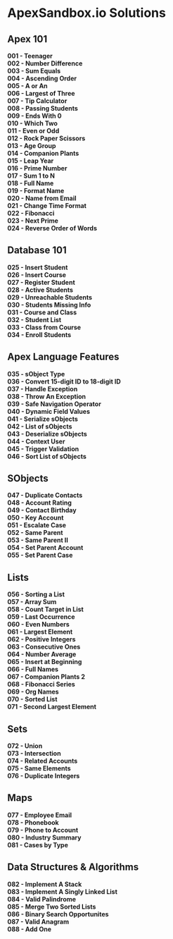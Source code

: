 # ApexSandbox.io Solutions

## Apex 101

**001 - Teenager**  
**002 - Number Difference**  
**003 - Sum Equals**  
**004 - Ascending Order**  
**005 - A or An**  
**006 - Largest of Three**  
**007 - Tip Calculator**  
**008 - Passing Students**  
**009 - Ends With 0**  
**010 - Which Two**  
**011 - Even or Odd**  
**012 - Rock Paper Scissors**  
**013 - Age Group**  
**014 - Companion Plants**  
**015 - Leap Year**  
**016 - Prime Number**  
**017 - Sum 1 to N**  
**018 - Full Name**  
**019 - Format Name**  
**020 - Name from Email**  
**021 - Change Time Format**  
**022 - Fibonacci**  
**023 - Next Prime**  
**024 - Reverse Order of Words**  

## Database 101

**025 - Insert Student**  
**026 - Insert Course**  
**027 - Register Student**  
**028 - Active Students**  
**029 - Unreachable Students**  
**030 - Students Missing Info**  
**031 - Course and Class**  
**032 - Student List**  
**033 - Class from Course**  
**034 - Enroll Students**  

## Apex Language Features

**035 - sObject Type**  
**036 - Convert 15-digit ID to 18-digit ID**  
**037 - Handle Exception**  
**038 - Throw An Exception**  
**039 - Safe Navigation Operator**  
**040 - Dynamic Field Values**  
**041 - Serialize sObjects**  
**042 - List of sObjects**  
**043 - Deserialize sObjects**  
**044 - Context User**  
**045 - Trigger Validation**  
**046 - Sort List of sObjects**  

## SObjects

**047 - Duplicate Contacts**  
**048 - Account Rating**  
**049 - Contact Birthday**  
**050 - Key Account**  
**051 - Escalate Case**  
**052 - Same Parent**  
**053 - Same Parent II**  
**054 - Set Parent Account**  
**055 - Set Parent Case**  

## Lists

**056 - Sorting a List**  
**057 - Array Sum**  
**058 - Count Target in List**  
**059 - Last Occurrence**  
**060 - Even Numbers**  
**061 - Largest Element**  
**062 - Positive Integers**  
**063 - Consecutive Ones**  
**064 - Number Average**  
**065 - Insert at Beginning**  
**066 - Full Names**  
**067 - Companion Plants 2**  
**068 - Fibonacci Series**  
**069 - Org Names**  
**070 - Sorted List**  
**071 - Second Largest Element**  

## Sets

**072 - Union**  
**073 - Intersection**  
**074 - Related Accounts**  
**075 - Same Elements**  
**076 - Duplicate Integers**  

## Maps

**077 - Employee Email**  
**078 - Phonebook**  
**079 - Phone to Account**  
**080 - Industry Summary**  
**081 - Cases by Type**  

## Data Structures & Algorithms

**082 - Implement A Stack**  
**083 - Implement A Singly Linked List**  
**084 - Valid Palindrome**  
**085 - Merge Two Sorted Lists**  
**086 - Binary Search Opportunites**  
**087 - Valid Anagram**  
**088 - Add One**  